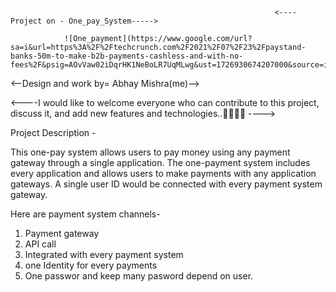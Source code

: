 
                                                               <----Project on - One_pay_System----->

                ![One_payment](https://www.google.com/url?sa=i&url=https%3A%2F%2Ftechcrunch.com%2F2021%2F07%2F23%2Fpaystand-banks-50m-to-make-b2b-payments-cashless-and-with-no-fees%2F&psig=AOvVaw02iDqrHK1NeBoLR7UqMLwg&ust=1726930674207000&source=images&cd=vfe&opi=89978449&ved=0CBQQjRxqFwoTCOCLgKPk0YgDFQAAAAAdAAAAABAR)

<--Design and work by= Abhay Mishra(me)-->

<----I would like to welcome everyone who can contribute to this project, discuss it, and add new features and technologies..🤝🧑‍💻🚀 ---->


Project Description -

This one-pay system allows users to pay money using any payment gateway through a single application. The one-payment system includes every application and allows users to make payments with any application gateways. A single user ID would be connected with every payment system gateway.

Here are payment system channels- 

1. Payment gateway
2. API call
3. Integrated with every payment system
4. one Identity for every payments
5. One passwor and keep many pasword depend on user.









